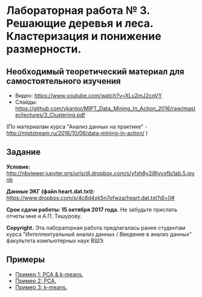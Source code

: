 # Лабораторная работа № 3. Решающие деревья и леса. Кластеризация и понижение размерности.

## Необходимый теоретический материал для самостоятельного изучения

* Видео: https://www.youtube.com/watch?v=XLu2mJ2cnVY
* Слайды: https://github.com/vkantor/MIPT_Data_Mining_In_Action_2016/raw/master/lectures/3_Clustering.pdf

(По материалам курса "Анализ данных на практике" - http://miptstream.ru/2016/10/06/data-mining-in-action/ )

## Задание

**Условие:** http://nbviewer.jupyter.org/urls/dl.dropbox.com/s/yfxh8y2i9lyvxfb/lab.5.ipynb

**Данные ЭКГ (файл heart.dat.txt):** https://www.dropbox.com/s/4c8d4xk5n7ofwza/heart.dat.txt?dl=0#

**Срок сдачи работы: 15 октября 2017 года.** Не забудьте прислать отчеты мне и А.П. Тишурову.

**Copyright.** Эта лабораторная работа предлагалась ранее студентам курса "Интеллектуальный анализ данных / Введение в анализ данных" факультета компьютерных наук ВШЭ.

## Примеры
* [Пример 1: PCA & k-means.](http://nbviewer.jupyter.org/urls/dl.dropbox.com/s/tacqyjza69d7rbq/sem.14.ipynb)
* [Пример 2: PCA.](http://nbviewer.jupyter.org/github/cs-hse/ML_DM_HSE_minor/blob/master/module2_data_analysis_notebooks/seminar15_16_unsupervised/seminar15_16_part1_PCA.ipynb)
* [Пример 3: k-means.](http://nbviewer.jupyter.org/github/cs-hse/ML_DM_HSE_minor/blob/master/module2_data_analysis_notebooks/seminar15_16_unsupervised/seminar15_16_part3_kmeans.ipynb)
